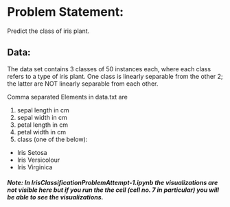 # Problem Statement:

Predict the class of iris plant.

## Data:

The data set contains 3 classes of 50 instances each, where each class refers to a type of iris plant. One class is linearly separable from the other 2; the latter are NOT linearly separable from each other.

Comma separated Elements in data.txt are

1) sepal length in cm
2) sepal width in cm
3) petal length in cm
4) petal width in cm
5) class (one of the below):
* Iris Setosa
* Iris Versicolour
* Iris Virginica

##### Note: In IrisClassificationProblemAttempt-1.ipynb the visualizations are not visible here but if you run the the cell (cell no. 7 in particular) you will be able to see the visualizations. 
